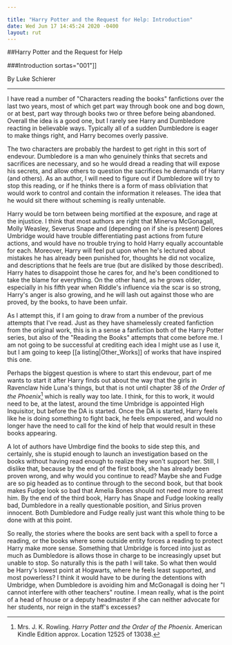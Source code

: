 ```yaml
---

title: "Harry Potter and the Request for Help: Introduction"
date: Wed Jun 17 14:45:24 2020 -0400
layout: rut
---
```


##Harry Potter and the Request for Help

###Introduction
sortas="001"]]

By Luke Schierer

- - -


I have read a number of "Characters reading the books" fanfictions over the last
two years, most of which get part way through book one and bog down, or at best,
part way through books two or three before being abandoned.  Overall the idea is
a good one, but I rarely see Harry and Dumbledore reacting in believable ways.
Typically all of a sudden Dumbledore is eager to make things right, and Harry
becomes overly passive.  

The two characters are probably the hardest to get
right in this sort of endevour.  Dumbledore is a man who genuinely thinks
that secrets and sacrifices are necessary, and so he would dread a reading that
will expose his secrets, and allow others to question the sacrifices he demands
of Harry (and others).  As an author, I will need to figure out if Dumbledore
will try to stop this reading, or if he thinks there is a form of mass
obliviation that would work to control and contain the information it releases.
The idea that he would sit there without scheming is really untenable. 

Harry would be torn between being mortified at the
exposure, and rage at the injustice.  I think that most authors are right that
Minerva McGonagall, Molly Weasley, Severus Snape and (depending on if she is
present) Delores Umbridge would have trouble differentiating past actions from
future actions, and would have no trouble trying to hold Harry equally
accountable for each.  Moreover, Harry will feel put upon when he's lectured
about mistakes he has already been punished for, thoughts he did not vocalize,
and descriptions that he feels are true (but are disliked by those described).
Harry hates to disappoint those he cares for, and he's been conditioned to take
the blame for everything.  On the other hand, as he grows older, especially in
his fifth year when Riddle's influence via the scar is so strong, Harry's anger
is also growing, and he will lash out against those who are proved, by the
books, to have been unfair. 

As I attempt this, if I am going to draw from a number of the previous attempts
that I've read.  Just as they have shamelessly created fanfiction from the
original work, this is in a sense a fanfiction both of the Harry Potter series,
but also of the "Reading the Books" attempts that come before me.  I am not
going to be successful at crediting each idea I might use as I use it, but I am
going to keep [[a listing|Other_Works]] of works that have inspired this one.

Perhaps the biggest question is where to start this endevour, part of me wants
to start it after Harry finds out about the way that the girls in Ravenclaw hide
Luna's things, but that is not until chapter 38 of _the Order of the
Phoenix_[^20200612-1] which is really way too late.  I think, for this to work,
it would need to be, at the latest, around the time Umbridge is appointed High
Inquisitor, but before the DA is started.  Once the DA is started, Harry feels
like he is doing something to fight back, he feels empowered, and would no
longer have the need to call for the kind of help that would result in these
books appearing.  

A lot of authors have Umbrdige find the books to side step
this, and certainly, she is stupid enough to launch an investigation based on
the books without having read enough to realize they won't support her.  Still,
I dislike that, because by the end of the first book, she has already been
proven wrong, and why would you continue to read? Maybe she and Fudge are so
pig headed as to continue through to the second book, but that book makes Fudge
look so bad that Amelia Bones should not need more to arrest him.  By the end of
the third book, Harry has Snape and Fudge looking really bad, Dumbledore in a
really questionable position, and Sirius proven innocent.  Both Dumbledore and
Fudge really just want this whole thing to be done with at this point.  

So really, the stories where the books are sent back with a spell to force a
reading, or the books where some outside entity forces a reading to protect
Harry make more sense.  Something that Umbridge is forced into just as much as
Dumbledore is allows those in charge to be increasingly upset but unable to
stop. So naturally this is the path I will take.  So what then would be Harry's
lowest point at Hogwarts, where he feels least supported, and most powerless? I
think it would have to be during the detentions with Umbridge, when Dumbledore
is avoiding him and McGonagall is doing her "I cannot interfere with other
teachers" routine.  I mean really, what is the point of a head of house or a
deputy headmaster if she can neither advocate for her students, nor reign in the
staff's excesses? 

[^20200612-1]: Mrs. J. K. Rowling. _Harry Potter and the Order of the Phoenix_.
    American Kindle Edition approx. Location 12525 of 13038.  
